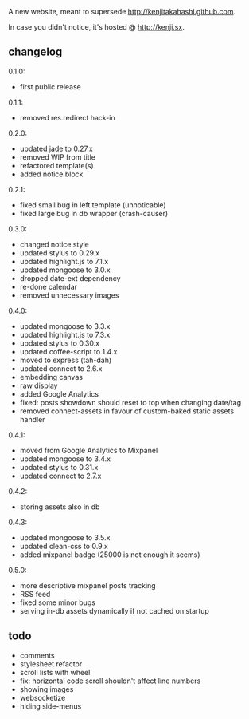 A new website, meant to supersede <http://kenjitakahashi.github.com>.

In case you didn't notice, it's hosted @ <http://kenji.sx>.

changelog
---------
0.1.0:
- first public release

0.1.1:
- removed res.redirect hack-in

0.2.0:
- updated jade to 0.27.x
- removed WIP from title
- refactored template(s)
- added notice block

0.2.1:
- fixed small bug in left template (unnoticable)
- fixed large bug in db wrapper (crash-causer)

0.3.0:
- changed notice style
- updated stylus to 0.29.x
- updated highlight.js to 7.1.x
- updated mongoose to 3.0.x
- dropped date-ext dependency
- re-done calendar
- removed unnecessary images

0.4.0:
- updated mongoose to 3.3.x
- updated highlight.js to 7.3.x
- updated stylus to 0.30.x
- updated coffee-script to 1.4.x
- moved to express (tah-dah)
- updated connect to 2.6.x
- embedding canvas
- raw display
- added Google Analytics
- fixed: posts showdown should reset to top when changing date/tag
- removed connect-assets in favour of custom-baked static assets handler

0.4.1:
- moved from Google Analytics to Mixpanel
- updated mongoose to 3.4.x
- updated stylus to 0.31.x
- updated connect to 2.7.x

0.4.2:
- storing assets also in db

0.4.3:
- updated mongoose to 3.5.x
- updated clean-css to 0.9.x
- added mixpanel badge (25000 is not enough it seems)

0.5.0:
- more descriptive mixpanel posts tracking
- RSS feed
- fixed some minor bugs
- serving in-db assets dynamically if not cached on startup

todo
----
* comments
* stylesheet refactor
* scroll lists with wheel
* fix: horizontal code scroll shouldn't affect line numbers
* showing images
* websocketize
* hiding side-menus

